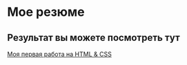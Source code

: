 # Мое резюме

## Результат вы можете посмотреть тут



[Моя первая работа на HTML & CSS](https://ruszam54.github.io/resume/)

